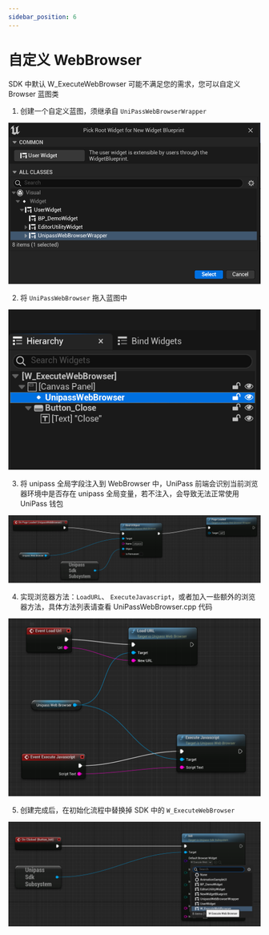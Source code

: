 ```yaml
---
sidebar_position: 6
---
```


# 自定义 WebBrowser

SDK 中默认 W_ExecuteWebBrowser 可能不满足您的需求，您可以自定义 Browser 蓝图类

1. 创建一个自定义蓝图，须继承自 `UniPassWebBrowserWrapper`

![custom web browser](./img/unreal-webbrowser-1.png)

2. 将 `UniPassWebBrowser` 拖入蓝图中

![custom web browser](./img/unreal-webbrowser-2.png)

3. 将 unipass 全局字段注入到 WebBrowser 中，UniPass 前端会识别当前浏览器环境中是否存在 unipass 全局变量，若不注入，会导致无法正常使用 UniPass 钱包

![custom web browser](./img/unreal-webbrowser-3.png)

4. 实现浏览器方法：`LoadURL`、 `ExecuteJavascript`，或者加入一些额外的浏览器方法，具体方法列表请查看 UniPassWebBrowser.cpp 代码

![custom web browser](./img/unreal-webbrowser-4.png)

5. 创建完成后，在初始化流程中替换掉 SDK 中的 `W_ExecuteWebBrowser`

![custom web browser](./img/unreal-webbrowser-5.png)
